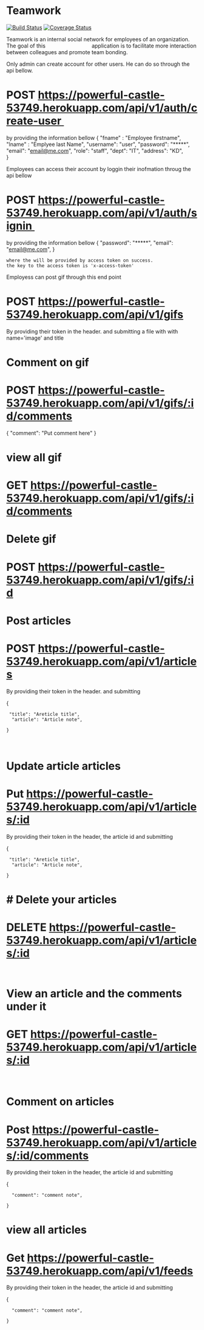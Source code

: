 # Teamwork
[![Build Status](https://travis-ci.org/nerjib/Teamwork.svg?branch=master)](https://travis-ci.org/nerjib/Teamwork)  <a href='https://coveralls.io/github/nerjib/Teamwork?branch=testfile'><img src='https://coveralls.io/repos/github/nerjib/Teamwork/badge.svg?branch=testfile' alt='Coverage Status' /></a>


Teamwork is an internal social network for employees of an organization. The goal of this                              
application is to facilitate more interaction between colleagues and promote team bonding. 

Only admin can create account for other users. He can do so through the api bellow.

# POST https://powerful-castle-53749.herokuapp.com/api/v1/auth/create-user 

by providing the information bellow
{
    "fname" : "Employee firstname",
     "lname" : "Emplyee last Name",
     "username": "user",
     "password": "*****",
     "email": "email@me.com",
     "role": "staff",
     "dept": "IT",
     "address": "KD",    
    }

Employees can access their account by loggin their inofmation throug the api bellow

  #  POST https://powerful-castle-53749.herokuapp.com/api/v1/auth/signin 

by providing the information bellow
{
     "password": "*****",
     "email": "email@me.com",
    }

    where the will be provided by access token on success.
    the key to the access token is 'x-access-token' 

 Employess can post gif  through this end point

#  POST https://powerful-castle-53749.herokuapp.com/api/v1/gifs 

By providing their token in the header. and submitting a file with with name='image'
and title
 

# Comment on gif
#  POST https://powerful-castle-53749.herokuapp.com/api/v1/gifs/:id/comments

{
          "comment": "Put comment here"
}


# view all  gif
#  GET https://powerful-castle-53749.herokuapp.com/api/v1/gifs/:id/comments


# Delete gif
# POST https://powerful-castle-53749.herokuapp.com/api/v1/gifs/:id


# Post articles
#  POST https://powerful-castle-53749.herokuapp.com/api/v1/articles 

By providing their token in the header. and submitting 

{
    
     "title": "Areticle title",
      "article": "Article note",
    
    }
 
 # Update article articles
#  Put https://powerful-castle-53749.herokuapp.com/api/v1/articles/:id 

By providing their token in the header, the article id and submitting 

{
    
     "title": "Areticle title",
      "article": "Article note",
    
    }
 
# # Delete your articles
#  DELETE https://powerful-castle-53749.herokuapp.com/api/v1/articles/:id 
     
      
# View an article and the comments under it
# GET https://powerful-castle-53749.herokuapp.com/api/v1/articles/:id 

 
 # Comment on articles
#  Post https://powerful-castle-53749.herokuapp.com/api/v1/articles/:id/comments 

By providing their token in the header, the article id and submitting 

{
    
      "comment": "comment note",
    
    }


#  view all articles
#  Get https://powerful-castle-53749.herokuapp.com/api/v1/feeds

By providing their token in the header, the article id and submitting 

{
    
      "comment": "comment note",
    
    }